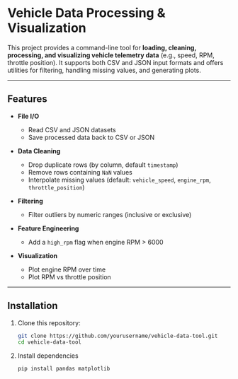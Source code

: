 # Vehicle Data Processing & Visualization

This project provides a command-line tool for **loading, cleaning, processing, and visualizing vehicle telemetry data** (e.g., speed, RPM, throttle position). It supports both CSV and JSON input formats and offers utilities for filtering, handling missing values, and generating plots.

---

## Features

- **File I/O**
  - Read CSV and JSON datasets
  - Save processed data back to CSV or JSON  

- **Data Cleaning**
  - Drop duplicate rows (by column, default `timestamp`)
  - Remove rows containing `NaN` values
  - Interpolate missing values (default: `vehicle_speed`, `engine_rpm`, `throttle_position`)  

- **Filtering**
  - Filter outliers by numeric ranges (inclusive or exclusive)  

- **Feature Engineering**
  - Add a `high_rpm` flag when engine RPM > 6000  

- **Visualization**
  - Plot engine RPM over time  
  - Plot RPM vs throttle position  

---

## Installation

1. Clone this repository:
   ```bash
   git clone https://github.com/yourusername/vehicle-data-tool.git
   cd vehicle-data-tool
    ```  
2. Install dependencies
   ```bash
   pip install pandas matplotlib
   ```
